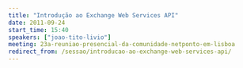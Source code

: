 ```yaml
---
title: "Introdução ao Exchange Web Services API"
date: 2011-09-24
start_time: 15:40
speakers: ["joao-tito-livio"]
meeting: 23a-reuniao-presencial-da-comunidade-netponto-em-lisboa
redirect_from: /sessao/introducao-ao-exchange-web-services-api/
---
```



